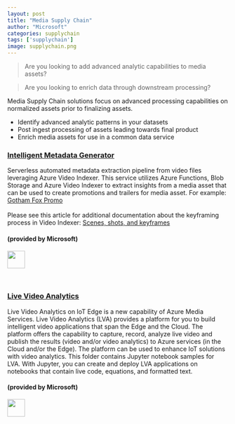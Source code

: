 ```yaml
---
layout: post
title: "Media Supply Chain"
author: "Microsoft"
categories: supplychain
tags: ['supplychain']
image: supplychain.png
---
```


>Are you looking to add advanced analytic capabilities to media assets?

>Are you looking to enrich data through downstream processing?

Media Supply Chain solutions focus on advanced processing capabilities on normalized assets prior to finalizing assets.
* Identify advanced analytic patterns in your datasets
* Post ingest processing of assets leading towards final product
* Enrich media assets for use in a common data service

<div class="mstitlebox">
<h3><a href="https://github.com/Boykai/azure-video-indexer-automated-pipeline.git">Intelligent Metadata Generator</a></h3>
</div>
<div class ="textbox">
Serverless automated metadata extraction pipeline from video files leveraging Azure Video Indexer. This service utilizes Azure Functions, Blob Storage and Azure Video Indexer to extract insights from a media asset that can be used to create promotions and trailers for media asset. For example: <a href="https://www.instagram.com/p/Bw0C6kgnJo6/">Gotham Fox Promo</a>
<br><br>
Please see this article for additional documentation about the keyframing process in Video Indexer: <a href="https://docs.microsoft.com/en-us/azure/media-services/video-indexer/scenes-shots-keyframes">Scenes, shots, and keyframes</a>
<br>
<h4>(provided by Microsoft)</h4>
</div>
<div class="bottombox"><img src="{{ site.github.url }}/assets/img/cognitive.png" height="40" width="40" /></div>

<p>
<br>
<p>

<div class="mstitlebox">
<h3><a href="https://github.com/Azure/live-video-analytics/tree/master/utilities/video-analysis/notebooks">Live Video Analytics</a></h3>
</div>
<div class ="textbox">
Live Video Analytics on IoT Edge is a new capability of Azure Media Services. Live Video Analytics (LVA) provides a platform for you to build intelligent video applications that span the Edge and the Cloud. The platform offers the capability to capture, record, analyze live video and publish the results (video and/or video analytics) to Azure services (in the Cloud and/or the Edge). The platform can be used to enhance IoT solutions with video analytics. This folder contains Jupyter notebook samples for LVA. With Jupyter, you can create and deploy LVA applications on notebooks that contain live code, equations, and formatted text.
<br>
<h4>(provided by Microsoft)</h4>
</div>
<div class="bottombox"><img src="{{ site.github.url }}/assets/img/cognitive.png" height="40" width="40" /></div>

<p>
<br>
<p>